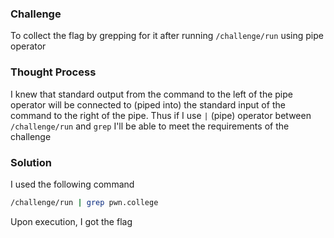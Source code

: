 ### Challenge

To collect the flag by grepping for it after running `/challenge/run` using pipe operator

### Thought Process

I knew that standard output from the command to the left of the pipe operator will be connected to (piped into) the standard input of the command to the right of the pipe. Thus if I use `|` (pipe) operator between `/challenge/run` and `grep` I'll be able to meet the requirements of the challenge

### Solution

I used the following command
```bash
/challenge/run | grep pwn.college 
```
Upon execution, I got the flag
